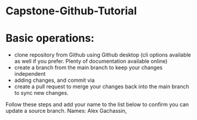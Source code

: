 # Capstone-Github-Tutorial
# Basic operations:
- clone repository from Github using Github desktop (cli options available as well if you prefer. Plenty of       documentation available online)
- create a branch from the main branch to keep your changes independent
- adding changes, and commit via 
- create a pull request to merge your changes back into the main branch to sync new changes.

Follow these steps and add your name to the list below to confirm you can update a source branch.
Names: Alex Gachassin, 